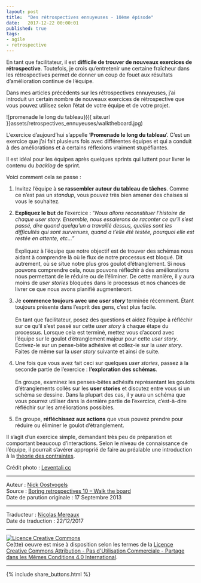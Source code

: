 ```yaml
---
layout: post
title:  "Des rétrospectives ennuyeuses - 10ème épisode"
date:   2017-12-22 00:00:01
published: true
tags: 
- agile
- retrospective
---
```


En tant que facilitateur, il est **difficile de trouver de nouveaux exercices de rétrospective**. Toutefois, je crois qu’entretenir une certaine fraîcheur dans les rétrospectives permet de donner un coup de fouet aux résultats d’amélioration continue de l’équipe.

Dans mes articles précédents sur les rétrospectives ennuyeuses, j’ai introduit un certain nombre de nouveaux exercices de rétrospective que vous pouvez utilisez selon l’état de votre équipe et de votre projet.

![promenade le long du tableau]({{ site.url }}assets/retrospectives_ennuyeuses/walktheboard.jpg)

L’exercice d’aujourd’hui s’appelle ‘**Promenade le long du tableau**’. C’est un exercice que j’ai fait plusieurs fois avec différentes équipes et qui a conduit à des améliorations et à certains réflexions vraiment stupéfiantes. 

Il est idéal pour les équipes après quelques sprints qui luttent pour livrer le contenu du _backlog_ de sprint.

Voici comment cela se passe :

1. Invitez l’équipe à **se rassembler autour du tableau de tâches**. Comme ce n’est pas un _standup_, vous pouvez très bien amener des chaises si vous le souhaitez.

2. **Expliquez le but** de l’exercice : “_Nous allons reconstituer l’histoire de chaque user story. Ensemble, nous essaierons de raconter ce qu’il s’est passé, dire quand quelqu’un a travaillé dessus, quelles sont les difficultés qui sont survenues, quand a t’elle été testée, pourquoi elle est restée en attente, etc…_” <br/> <br/>
Expliquez à l’équipe que notre objectif est de trouver des schémas nous aidant à comprendre là où le flux de notre processus est bloqué. Dit autrement, où se situe notre plus gros goulot d’étranglement. Si nous pouvons comprendre cela, nous pouvons réfléchir à des améliorations nous permettant de le réduire ou de l’éliminer. De cette manière, il y aura moins de _user stories_ bloquées dans le processus et nos chances de livrer ce que nous avons planifié augmenteront. 

3. Je **commence toujours avec une _user story_** terminée récemment. Étant toujours présente dans l’esprit des gens, c’est plus facile. <br/> <br/>
En tant que facilitateur, posez des questions et aidez l’équipe à réfléchir sur ce qu’il s’est passé sur cette _user story_ à chaque étape du processus. Lorsque cela est terminé, mettez vous d’accord avec l’équipe sur le goulot d’étranglement majeur pour cette _user story_. Écrivez-le sur un pense-bête adhésive et collez-le sur la _user story_. Faites de même sur la _user story_ suivante et ainsi de suite.

4. Une fois que vous avez fait ceci sur quelques _user stories_, passez à la seconde partie de l’exercice : **l’exploration des schémas**.  <br/> <br/>
En groupe, examinez les penses-bêtes adhésifs représentant les goulots d’étranglements collés sur les __user stories__ et discutez entre vous si un schéma se dessine. Dans la plupart des cas, il y aura un schéma que vous pourrez utiliser dans la dernière partie de l’exercice, c’est-à-dire réfléchir sur les améliorations possibles.

5. En groupe, **réfléchissez aux actions** que vous pouvez prendre pour réduire ou éliminer le goulot d’étranglement.

Il s’agit d’un exercice simple, demandant très peu de préparation et comportant beaucoup d’interactions. Selon le niveau de connaissance de l’équipe, il pourrait s’avérer approprié de faire au préalable une introduction à la [théorie des contraintes](https://fr.wikipedia.org/wiki/Th%C3%A9orie_des_contraintes).

Crédit photo : [Leventali cc](http://www.flickr.com/photos/sequester/3531577822/)

---
Auteur : [Nick Oostvogels](https://skycoach.be/ss/)  
Source : [Boring retrospectives 10 – Walk the board](https://skycoach.be/2013/09/17/boring-retrospectives-10-walk-the-board/)  
Date de parution originale : 17 Septembre 2013  

---
Traducteur : [Nicolas Mereaux](http://www.les-traducteurs-agiles.org/traducteurs/)  
Date de traduction : 22/12/2017  

---

<a rel="license" href="http://creativecommons.org/licenses/by-nc-sa/4.0/"><img alt="Licence Creative Commons" style="border-width:0" src="http://i.creativecommons.org/l/by-nc-sa/4.0/88x31.png" /></a><br />Ce(tte) oeuvre est mise à disposition selon les termes de la <a rel="license" href="http://creativecommons.org/licenses/by-nc-sa/4.0/">Licence Creative Commons Attribution - Pas d'Utilisation Commerciale - Partage dans les Mêmes Conditions 4.0 International</a>.

---

{% include share_buttons.html %}


